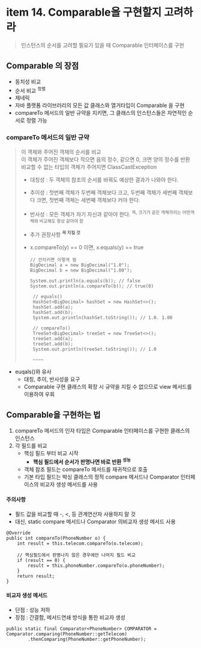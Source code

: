 <h1>item 14. Comparable을 구현할지 고려하라</h1>

> 인스턴스의 순서를 고려할 필요가 있을 때 Comparable 인터페이스를 구현

<h2>Comparable 의 장점</h2>

- 동치성 비교
- 순서 비교 <sup>정렬</sup>
- 제네릭  
- 자바 플랫폼 라이브러리의 모든 값 클래스와 열거타입이 Comparable 을 구현
- compareTo 메서드의 일반 규약을 지키면, 그 클래스의 인스턴스들은 자연적인 순서로 정렬 가능

<h3>compareTo 메서드의 일반 규약</h3>

> 이 객체와 주어진 객채의 순서를 비교  
> 이 객체가 주어진 객체보다 작으면 음의 정수, 같으면 0, 크면 양의 정수를 반환  
> 비교할 수 없는 타입의 객체가 주어지면 ClassCastException
> - 대칭성 : 두 객체의 참조의 순서를 바꿔도 예상한 결과가 나와야 한다.
> - 추이성 : 첫번째 객체가 두번째 객체보다 크고, 두번째 객체가 세번째 객체보다 크면, 첫번째 객체는 세번째 객체보다 커야 한다.
> - 반사성 : 모든 객체가 자기 자신과 같아야 한다. <sup>즉, 크기가 같은 객체끼리는 어떤객체와 비교해도 항상 같아야 함</sup>
>- 추가 권장사항 <sup>**꼭 지킬 것**</sup>    
>  - x.compareTo(y) == 0 이면, x.equals(y) == true
> 
>       ~~~~
>       // 안지키면 이렇게 됨
>       BigDecimal a = new BigDecimal("1.0");
>       BigDecimal b = new BigDecimal("1.00");
>
>       System.out.println(a.equals(b)); // false
>       System.out.println(a.compareTo(b)); // true(0)
>      
>        // equals()
>        HashSet<BigDecimal> hashSet = new HashSet<>();
>        hashSet.add(a);
>        hashSet.add(b);
>        System.out.println(hashSet.toString()); // 1.0. 1.00
>     
>        // compareTo()
>        TreeSet<BigDecimal> treeSet = new TreeSet<>();
>        treeSet.add(a);
>        treeSet.add(b);
>        System.out.println(treeSet.toString()); // 1.0  
>   
>        ~~~~   

- euqals()와 유사
    - 대칭, 추이, 반사성을 요구
    - Comparable 구현 클래스의 확장 시 규약을 지킬 수 없으므로 view 메서드를 이용하여 우회


<h2>Comparable을 구현하는 법</h2>

1. compareTo 메서드의 인자 타입은 Comparable 인터페이스를 구현한 클래스의 인스턴스
2. 각 필드를 비교
   - 핵심 필드 부터 비교 시작
     - **핵심 필드에서 순서가 판명나면 바로 반환 <sup>성능</sup>**
   - 객체 참조 필드는 compareTo 메서드를 재귀적으로 호출
   - 기본 타입 필드는 박싱 클래스의 정적 compare 메서드나 Comparator 인터페이스의 비교자 생성 메서드를 사용


<h4>주의사항</h4>

- 필드 값을 비교할 때 -, <, 등 관계연산자 사용하지 말 것
- 대신, static compare 메서드나 Comparator 의비교자 생성 메서드 사용


~~~~
@Override
public int compareTo(PhoneNumber o) {
    int result = this.telecom.compareTo(o.telecom);
    
    // 핵심필드에서 판명나지 않은 경우에만 나머지 필드 비교
    if (result == 0) {
        result = this.phoneNumber.compareTo(o.phoneNumber);
    }
    return result;
}
~~~~


<h4>비교자 생성 메서드</h4>

- 단점 : 성능 저하
- 장점 : 간결함, 메서드연쇄 방식을 통한 비교자 생성

~~~~
public static final Comparator<PhoneNumber> COMPARATOR = Comparator.comparing(PhoneNumber::getTelecom)
        .thenComparing(PhoneNumber::getPhoneNumber);
~~~~

